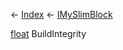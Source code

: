 ← [Index](Api-Index) ← [IMySlimBlock](VRage.Game.ModAPI.Ingame.IMySlimBlock)

[float](System.Single) BuildIntegrity